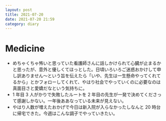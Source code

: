 ```yaml
---
layout: post
title: 2021-07-20
date: 2021-07-20 21:59
category: diary
---
```


# Medicine
- めちゃくちゃ怖いと思っていた看護師さんに話しかけられて心臓が止まるかと思ったが、意外と優しくてほっとした。日頃いろいろご迷惑おかけして申し訳ありません～という旨を伝えたら「いや、先生は一生懸命やってくれてるから」とかフォローしてくれて、やはり社会でやっていくのに必要なのは真面目さと愛嬌だなという気持ちに。
- 1 年目 3 人がかりで失敗したルートを 2 年目の先生が一発で決めてくださって感謝しかない。一年後ああなっている未来が見えない。
- やはり人数が増えたおかげで今日は新入院が入らなかったしなんと 20 時台に帰宅できた。今週はこんな調子でやっていきたい。